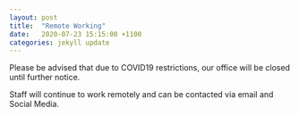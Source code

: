 ```yaml
---
layout: post
title:  "Remote Working"
date:   2020-07-23 15:15:00 +1100
categories: jekyll update
---
```


Please be advised that due to COVID19 restrictions, our office will be closed until further notice.

Staff will continue to work remotely and can be contacted via email and Social Media.
